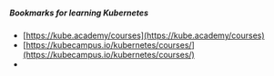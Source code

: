 ##### Bookmarks for learning Kubernetes
- [https://kube.academy/courses](https://kube.academy/courses)
- [https://kubecampus.io/kubernetes/courses/](https://kubecampus.io/kubernetes/courses/)
- 
